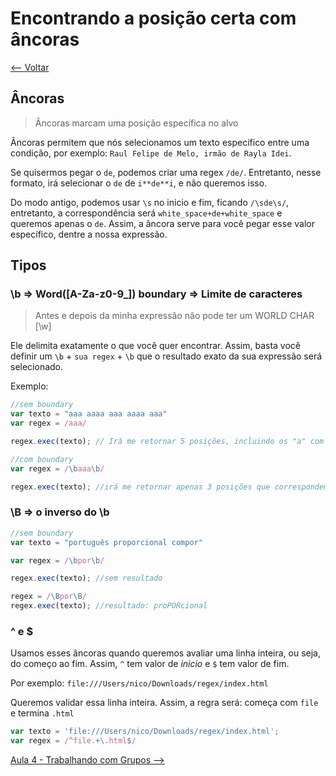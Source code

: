 # Encontrando a posição certa com âncoras
[<-- Voltar](/README.md)

## Âncoras
> Âncoras marcam uma posição específica no alvo

Âncoras permitem que nós selecionamos um texto específico entre uma condição, por exemplo: `Raul Felipe de Melo, irmão de Rayla Idei`.

Se quisermos pegar o `de`, podemos criar uma regex `/de/`. Entretanto, nesse formato, irá selecionar o `de` de `i**de**i`, e não queremos isso. 

Do modo antigo, podemos usar `\s` no inicio e fim, ficando `/\sde\s/`, entretanto, a correspondência será `white_space+de+white_space` e queremos apenas o `de`. Assim, a âncora serve para você pegar esse valor específico, dentre a nossa expressão.

## Tipos
### \b => Word([A-Za-z0-9_]) boundary => Limite de caracteres

> Antes e depois da minha expressão não pode ter um WORLD CHAR [\w]

Ele delimita exatamente o que você quer encontrar. Assim, basta você definir um `\b` + `sua regex` + `\b` que o resultado exato da sua expressão será selecionado.

Exemplo:
```javascript
//sem boundary
var texto = "aaa aaaa aaa aaaa aaa"
var regex = /aaa/

regex.exec(texto); // Irá me retornar 5 posições, incluindo os "a" com 4 letras.

//com boundary
var regex = /\baaa\b/

regex.exec(texto); //irá me retornar apenas 3 posições que correspondem EXATAMENTE com 'aaa'
```
### \B => o inverso do \b
```javascript
//sem boundary
var texto = "português proporcional compor"

var regex = /\bpor\b/

regex.exec(texto); //sem resultado

regex = /\Bpor\B/
regex.exec(texto); //resultado: proPORcional
```


### ^ e $

Usamos esses âncoras quando queremos avaliar uma linha inteira, ou seja, do começo ao fim. Assim, `^` tem valor de _inicio_ e `$` tem valor de fim.

Por exemplo: `file:///Users/nico/Downloads/regex/index.html`

Queremos validar essa linha inteira. Assim, a regra será: começa com `file` e termina `.html`

```javascript
var texto = 'file:///Users/nico/Downloads/regex/index.html';
var regex = /^file.+\.html$/
```

[Aula 4 - Trabalhando com Grupos -->](aulas/4/grupos.md)